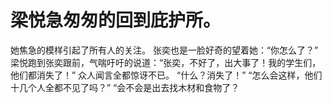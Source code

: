 # 梁悦急匆匆的回到庇护所。
她焦急的模样引起了所有人的关注。
张奕也是一脸好奇的望着她：“你怎么了？”
梁悦跑到张奕跟前，气喘吁吁的说道：“张奕，不好了，出大事了！我的学生们，他们都消失了！”
众人闻言全都惊讶不已。
“什么？消失了！”
“怎么会这样，他们十几个人全都不见了吗？”
“会不会是出去找木材和食物了？

